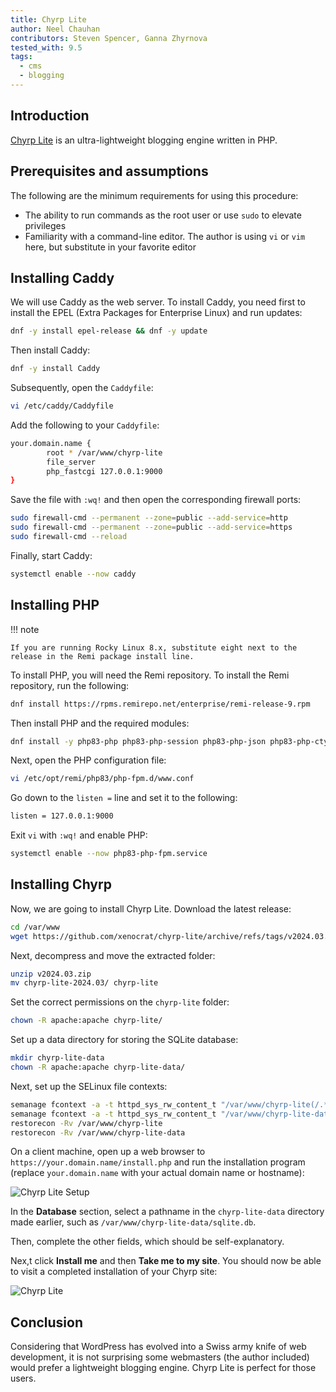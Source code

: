 ```yaml
---
title: Chyrp Lite
author: Neel Chauhan
contributors: Steven Spencer, Ganna Zhyrnova
tested_with: 9.5
tags:
  - cms
  - blogging
---
```


## Introduction

[Chyrp Lite](https://chyrplite.net/) is an ultra-lightweight blogging engine written in PHP.

## Prerequisites and assumptions

The following are the minimum requirements for using this procedure:

* The ability to run commands as the root user or use `sudo` to elevate privileges
* Familiarity with a command-line editor. The author is using `vi` or `vim` here, but substitute in your favorite editor

## Installing Caddy

We will use Caddy as the web server. To install Caddy, you need first to install the EPEL (Extra Packages for Enterprise Linux) and run updates:

```bash
dnf -y install epel-release && dnf -y update
```

Then install Caddy:

```bash
dnf -y install Caddy
```

Subsequently, open the `Caddyfile`:

```bash
vi /etc/caddy/Caddyfile
```

Add the following to your `Caddyfile`:

```bash
your.domain.name {
        root * /var/www/chyrp-lite
        file_server
        php_fastcgi 127.0.0.1:9000
}
```

Save the file with `:wq!` and then open the corresponding firewall ports:

```bash
sudo firewall-cmd --permanent --zone=public --add-service=http
sudo firewall-cmd --permanent --zone=public --add-service=https
sudo firewall-cmd --reload
```

Finally, start Caddy:

```bash
systemctl enable --now caddy
```

## Installing PHP

!!! note

    If you are running Rocky Linux 8.x, substitute eight next to the release in the Remi package install line. 

To install PHP, you will need the Remi repository. To install the Remi repository, run the following:

```bash
dnf install https://rpms.remirepo.net/enterprise/remi-release-9.rpm
```

Then install PHP and the required modules:

```bash
dnf install -y php83-php php83-php-session php83-php-json php83-php-ctype php83-php-filter php83-php-libxml php83-php-simplexml php83-php-mbstring php83-php-pdo php83-php-curl
```

Next, open the PHP configuration file:

```bash
vi /etc/opt/remi/php83/php-fpm.d/www.conf
```

Go down to the `listen =` line and set it to the following:

```bash
listen = 127.0.0.1:9000
```

Exit `vi` with `:wq!` and enable PHP:

```bash
systemctl enable --now php83-php-fpm.service
```

## Installing Chyrp

Now, we are going to install Chyrp Lite. Download the latest release:

```bash
cd /var/www
wget https://github.com/xenocrat/chyrp-lite/archive/refs/tags/v2024.03.zip
```

Next, decompress and move the extracted folder:

```bash
unzip v2024.03.zip
mv chyrp-lite-2024.03/ chyrp-lite
```

Set the correct permissions on the `chyrp-lite` folder:

```bash
chown -R apache:apache chyrp-lite/
```

Set up a data directory for storing the SQLite database:

```bash
mkdir chyrp-lite-data
chown -R apache:apache chyrp-lite-data/
```

Next, set up the SELinux file contexts:

```bash
semanage fcontext -a -t httpd_sys_rw_content_t "/var/www/chyrp-lite(/.*)?"
semanage fcontext -a -t httpd_sys_rw_content_t "/var/www/chyrp-lite-data(/.*)?"
restorecon -Rv /var/www/chyrp-lite
restorecon -Rv /var/www/chyrp-lite-data
```

On a client machine, open up a web browser to `https://your.domain.name/install.php` and run the installation program (replace `your.domain.name` with your actual domain name or hostname):

![Chyrp Lite Setup](../images/chyrp_lite_setup.png)

In the **Database** section, select a pathname in the `chyrp-lite-data` directory made earlier, such as `/var/www/chyrp-lite-data/sqlite.db`.

Then, complete the other fields, which should be self-explanatory.

Nex,t click **Install me** and then **Take me to my site**. You should now be able to visit a completed installation of your Chyrp site:

![Chyrp Lite](../images/chyrp_lite.png)

## Conclusion

Considering that WordPress has evolved into a Swiss army knife of web development, it is not surprising some webmasters (the author included) would prefer a lightweight blogging engine. Chyrp Lite is perfect for those users.
